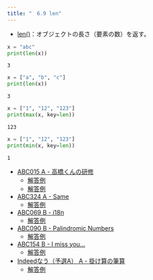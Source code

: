 ```yaml
---
title: "　6.9 len"
---
```


* [len()](https://docs.python.org/ja/3/library/functions.html#len)：オブジェクトの長さ（要素の数）を返す。

```python:サンプルコード：sample_484.py
x = "abc"
print(len(x))
```

```text:実行結果
3
```

```python:サンプルコード：sample_485.py
x = ["a", "b", "c"]
print(len(x))
```

```text:実行結果
3
```

```python:サンプルコード：sample_486.py
x = ["1", "12", "123"]
print(max(x, key=len))
```

```text:実行結果
123
```

```python:サンプルコード：sample_487.py
x = ["1", "12", "123"]
print(min(x, key=len))
```

```text:実行結果
1
```

- [ABC015 A - 高橋くんの研修](https://atcoder.jp/contests/abc015/tasks/abc015_1)
    - [解答例](https://atcoder.jp/contests/abc015/submissions/17929630)
    - [解答例](https://atcoder.jp/contests/abc015/submissions/33847337)
- [ABC324 A - Same](https://atcoder.jp/contests/abc324/tasks/abc324_a)
    - [解答例](https://atcoder.jp/contests/abc324/submissions/46671858)
- [ABC069 B - i18n](https://atcoder.jp/contests/abc069/tasks/abc069_b)
    - [解答例](https://atcoder.jp/contests/abc069/submissions/15565724)
- [ABC090 B - Palindromic Numbers](https://atcoder.jp/contests/abc090/tasks/abc090_b)
    - [解答例](https://atcoder.jp/contests/abc090/submissions/17502385)
- [ABC154 B - I miss you...](https://atcoder.jp/contests/abc154/tasks/abc154_b)
    - [解答例](https://atcoder.jp/contests/abc154/submissions/17500245)
- [Indeedなう（予選A） A - 掛け算の筆算](https://atcoder.jp/contests/indeednow-quala/tasks/indeednow_2015_quala_1)
    - [解答例](https://atcoder.jp/contests/indeednow-quala/submissions/17930438)